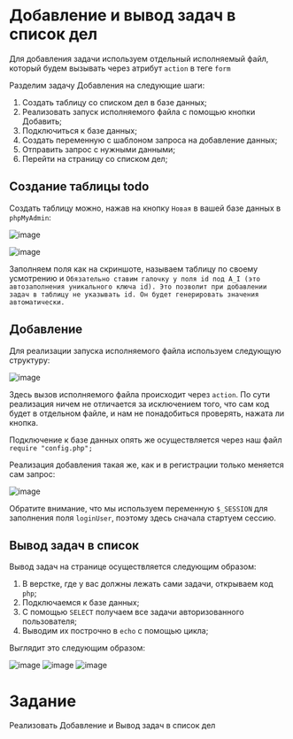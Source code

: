 # Добавление и вывод задач в список дел

Для добавления задачи используем отдельный исполняемый файл, который будем вызывать через атрибут `action` в теге `form` 

Разделим задачу Добавления на следующие шаги:

1. Создать таблицу со списком дел в базе данных;
2. Реализовать запуск исполняемого файла с помощью кнопки Добавить;
3. Подключиться к базе данных;
4. Создать переменную с шаблоном запроса на добавление данных;
5. Отправить запрос с нужными данными;
6. Перейти на страницу со списком дел;

## Создание таблицы todo

Создать таблицу можно, нажав на кнопку `Новая` в вашей базе данных в `phpMyAdmin`:

![image](https://user-images.githubusercontent.com/47351812/230593185-98456ea5-220e-4149-982b-ea64e6be5385.png)

![image](https://user-images.githubusercontent.com/47351812/230593412-5dd74ffb-9f07-45bb-9527-4f31bff917e7.png)

Заполняем поля как на скриншоте, называем таблицу по своему усмотрению и `Обязательно ставим галочку у поля id под A_I (это автозаполнения уникального ключа id). Это позволит при добавлении задач в таблицу не указывать id. Он будет генерировать значения автоматически.`

## Добавление

Для реализации запуска исполняемого файла используем следующую структуру:

![image](https://user-images.githubusercontent.com/47351812/230592380-994c8c10-db90-4148-a2e7-44ef559fd29e.png)

Здесь вызов исполняемого файла происходит через `action`. По сути реализация ничем не отличается за исключением того, что сам код будет в отдельном файле, и нам не понадобиться проверять, нажата ли кнопка.

Подключение к базе данных опять же осущеcтвляется через наш файл `require "config.php";`

Реализация добавления такая же, как и в регистрации только меняется сам запрос:

![image](https://user-images.githubusercontent.com/47351812/230594496-2e18f93d-3c76-4c13-a5fd-e7027ac483e2.png)

Обратите внимание, что мы используем переменную `$_SESSION` для заполнения поля `loginUser`, поэтому здесь сначала стартуем сессию.

## Вывод задач в список

Вывод задач на странице осуществляется следующим образом:

1. В верстке, где у вас должны лежать сами задачи, открываем код `php`;
2. Подключаемся к базе данных;
3. С помощью `SELECT` получаем все задачи авторизованного пользователя;
4. Выводим их построчно в `echo` с помощью цикла;

Выглядит это следующим образом:

![image](https://user-images.githubusercontent.com/47351812/230595902-06d93ba7-f9aa-462c-9fd6-3ab2a69c5bd0.png)
![image](https://user-images.githubusercontent.com/47351812/230595761-59897641-94a4-4b86-b393-3fbb2f8c8082.png)
![image](https://user-images.githubusercontent.com/47351812/230595794-4170bd48-5432-48c0-9e6a-123f4a22e88f.png)

# Задание

Реализовать Добавление и Вывод задач в список дел
